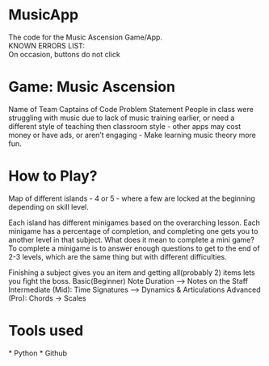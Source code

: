 # MusicApp
The code for the Music Ascension Game/App. <br/>
KNOWN ERRORS LIST:  
On occasion, buttons do not click

<h1>Game: Music Ascension </h1>
Name of Team
Captains of Code
Problem Statement
People in class were struggling with music due to lack of music training earlier, or need a different style of teaching then classroom style - other apps may cost money or have ads, or aren’t engaging - Make learning music theory more fun.

<h1> How to Play?</h1>
Map of different islands - 4 or 5 - where a few are locked at the beginning depending on skill level.

Each island has different minigames based on the overarching lesson.
Each minigame has a percentage of completion, and completing one gets you to another level in that subject. What does it mean to complete a mini game?  To complete a minigame is to answer enough questions to get to the end of 2-3 levels, which are the same thing but with different difficulties.

Finishing a subject gives you an item and getting all(probably 2) items lets you fight the boss.
Basic(Beginner) Note Duration —-> Notes on the Staff 
Intermediate (Mid): Time Signatures —-> Dynamics & Articulations
Advanced (Pro): Chords → Scales

<h1> Tools used</h1>
* Python
* Github